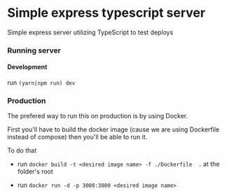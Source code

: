 # Simple express typescript server

Simple express server utilizing TypeScript to test deploys

### Running server

#### Development


run `(yarn|npm run) dev`


### Production


The prefered way to run this on production is by using Docker.

First you'll have to build the docker image (cause we are using Dockerfile instead of compose) then you'll be able to run it.

To do that

* run `docker build -t <desired image name> -f ./Dockerfile  .` at the folder's root

* run `docker run -d -p 3000:3000 <desired image name>`
